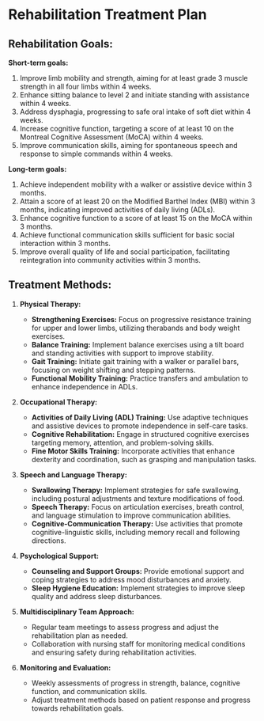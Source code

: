 # Rehabilitation Treatment Plan

## Rehabilitation Goals:
**Short-term goals:**
1. Improve limb mobility and strength, aiming for at least grade 3 muscle strength in all four limbs within 4 weeks.
2. Enhance sitting balance to level 2 and initiate standing with assistance within 4 weeks.
3. Address dysphagia, progressing to safe oral intake of soft diet within 4 weeks.
4. Increase cognitive function, targeting a score of at least 10 on the Montreal Cognitive Assessment (MoCA) within 4 weeks.
5. Improve communication skills, aiming for spontaneous speech and response to simple commands within 4 weeks.

**Long-term goals:**
1. Achieve independent mobility with a walker or assistive device within 3 months.
2. Attain a score of at least 20 on the Modified Barthel Index (MBI) within 3 months, indicating improved activities of daily living (ADLs).
3. Enhance cognitive function to a score of at least 15 on the MoCA within 3 months.
4. Achieve functional communication skills sufficient for basic social interaction within 3 months.
5. Improve overall quality of life and social participation, facilitating reintegration into community activities within 3 months.

## Treatment Methods:
1. **Physical Therapy:**
   - **Strengthening Exercises:** Focus on progressive resistance training for upper and lower limbs, utilizing therabands and body weight exercises.
   - **Balance Training:** Implement balance exercises using a tilt board and standing activities with support to improve stability.
   - **Gait Training:** Initiate gait training with a walker or parallel bars, focusing on weight shifting and stepping patterns.
   - **Functional Mobility Training:** Practice transfers and ambulation to enhance independence in ADLs.

2. **Occupational Therapy:**
   - **Activities of Daily Living (ADL) Training:** Use adaptive techniques and assistive devices to promote independence in self-care tasks.
   - **Cognitive Rehabilitation:** Engage in structured cognitive exercises targeting memory, attention, and problem-solving skills.
   - **Fine Motor Skills Training:** Incorporate activities that enhance dexterity and coordination, such as grasping and manipulation tasks.

3. **Speech and Language Therapy:**
   - **Swallowing Therapy:** Implement strategies for safe swallowing, including postural adjustments and texture modifications of food.
   - **Speech Therapy:** Focus on articulation exercises, breath control, and language stimulation to improve communication abilities.
   - **Cognitive-Communication Therapy:** Use activities that promote cognitive-linguistic skills, including memory recall and following directions.

4. **Psychological Support:**
   - **Counseling and Support Groups:** Provide emotional support and coping strategies to address mood disturbances and anxiety.
   - **Sleep Hygiene Education:** Implement strategies to improve sleep quality and address sleep disturbances.

5. **Multidisciplinary Team Approach:**
   - Regular team meetings to assess progress and adjust the rehabilitation plan as needed.
   - Collaboration with nursing staff for monitoring medical conditions and ensuring safety during rehabilitation activities.

6. **Monitoring and Evaluation:**
   - Weekly assessments of progress in strength, balance, cognitive function, and communication skills.
   - Adjust treatment methods based on patient response and progress towards rehabilitation goals.